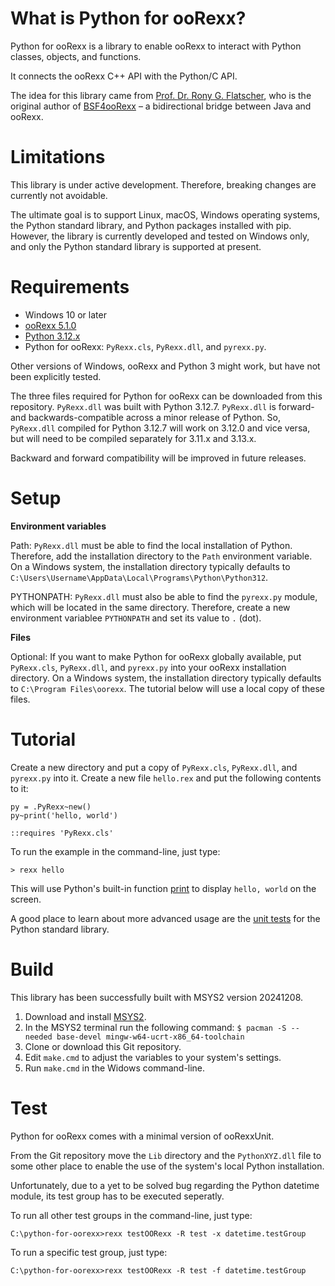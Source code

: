 # What is Python for ooRexx?

Python for ooRexx is a library to enable ooRexx to interact with Python classes, objects, and functions.

It connects the ooRexx C++ API with the Python/C API.

The idea for this library came from [Prof. Dr. Rony G. Flatscher](https://ronyrexx.net/), who is the original author of [BSF4ooRexx](https://sourceforge.net/projects/bsf4oorexx/) – a bidirectional bridge between Java and ooRexx.

# Limitations

This library is under active development. Therefore, breaking changes are currently not avoidable.

The ultimate goal is to support Linux, macOS, Windows operating systems, the Python standard library, and Python packages installed with pip.
However, the library is currently developed and tested on Windows only, and only the Python standard library is supported at present.

# Requirements

* Windows 10 or later
* [ooRexx 5.1.0](https://sourceforge.net/projects/oorexx/files/oorexx/)
* [Python 3.12.x](https://www.python.org/downloads/windows/)
* Python for ooRexx: `PyRexx.cls`, `PyRexx.dll`, and `pyrexx.py`.

Other versions of Windows, ooRexx and Python 3 might work, but have not been explicitly tested.

The three files required for Python for ooRexx can be downloaded from this repository. `PyRexx.dll` was built with Python 3.12.7.
`PyRexx.dll` is forward- and backwards-compatible across a minor release of Python.
So, `PyRexx.dll` compiled for Python 3.12.7 will work on 3.12.0 and vice versa, but will need to be compiled separately for 3.11.x and 3.13.x.

Backward and forward compatibility will be improved in future releases.

# Setup

**Environment variables**

Path: `PyRexx.dll` must be able to find the local installation of Python. Therefore, add the installation directory to the `Path` environment variable. On a Windows system, the installation directory typically defaults to `C:\Users\Username\AppData\Local\Programs\Python\Python312`.

PYTHONPATH: `PyRexx.dll` must also be able to find the `pyrexx.py` module, which will be located in the same directory. Therefore, create a new environment variablee `PYTHONPATH` and set its value to `.` (dot).

**Files**

Optional: If you want to make Python for ooRexx globally available, put `PyRexx.cls`, `PyRexx.dll`, and `pyrexx.py` into your ooRexx installation directory. On a Windows system, the installation directory typically defaults to `C:\Program Files\oorexx`. The tutorial below will use a local copy of these files.

# Tutorial

Create a new directory and put a copy of `PyRexx.cls`, `PyRexx.dll`, and `pyrexx.py` into it. Create a new file `hello.rex` and put the following contents to it:

```
py = .PyRexx~new()
py~print('hello, world')

::requires 'PyRexx.cls'
```

To run the example in the command-line, just type:

    > rexx hello

This will use Python's built-in function [print](https://docs.python.org/3/library/functions.html#print) to display `hello, world` on the screen.

A good place to learn about more advanced usage are the [unit tests](test/stdlib) for the Python standard library.

# Build

This library has been successfully built with MSYS2 version 20241208.

1. Download and install [MSYS2](https://www.msys2.org/).
2. In the MSYS2 terminal run the following command: `$ pacman -S --needed base-devel mingw-w64-ucrt-x86_64-toolchain`
3. Clone or download this Git repository.
4. Edit `make.cmd` to adjust the variables to your system's settings.
5. Run `make.cmd` in the Widows command-line.

# Test

Python for ooRexx comes with a minimal version of ooRexxUnit.

From the Git repository move the `Lib` directory and the `PythonXYZ.dll` file to some other place to enable the use of the system's local Python installation.

Unfortunately, due to a yet to be solved bug regarding the Python datetime module, its test group has to be executed seperatly.

To run all other test groups in the command-line, just type:

    C:\python-for-oorexx>rexx testOORexx -R test -x datetime.testGroup

To run a specific test group, just type:

    C:\python-for-oorexx>rexx testOORexx -R test -f datetime.testGroup
